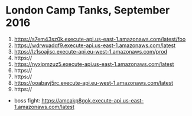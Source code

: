 # London Camp Tanks, September 2016

1. https://s7em43sz0k.execute-api.us-east-1.amazonaws.com/latest/foo
2. https://wdrwuadqf9.execute-api.us-east-1.amazonaws.com/latest
3. https://lz1soajisc.execute-api.eu-west-1.amazonaws.com/prod
4. https://
5. https://nyxipmzuz5.execute-api.us-east-1.amazonaws.com/latest
6. https://
7. https://
8. https://ooabayj5rc.execute-api.eu-west-1.amazonaws.com/latest
9. https://

* boss fight: https://amcakp8gok.execute-api.us-east-1.amazonaws.com/latest
